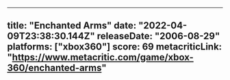 
---
title: "Enchanted Arms"
date: "2022-04-09T23:38:30.144Z"
releaseDate: "2006-08-29"
platforms: ["xbox360"]
score: 69
metacriticLink: "https://www.metacritic.com/game/xbox-360/enchanted-arms"
---
